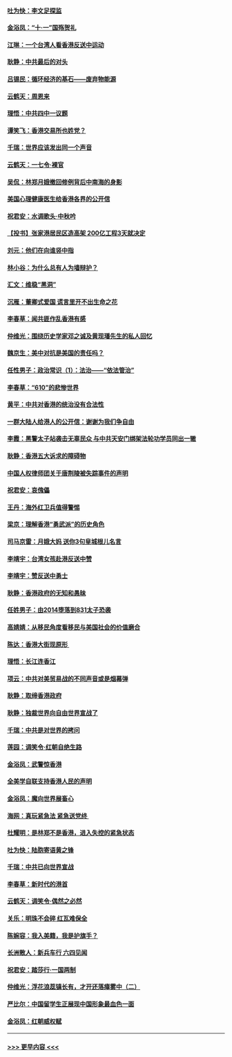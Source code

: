 #### [吐为快：李文足探监](../pages/nsc993/n11509622.md?t=09100533) 
#### [金浴凤：“十‧一”国殇贺礼](../pages/nsc993/n11509593.md?t=09100533) 
#### [江琳：一个台湾人看香港反送中运动](../pages/nsc993/n11509211.md?t=09100533) 
#### [耿静：中共最后的对头](../pages/nsc993/n11508308.md?t=09100533) 
#### [吕锡民：循环经济的基石——废弃物能源](../pages/nsc993/n11508212.md?t=09100533) 
#### [云鹤天：周恩来](../pages/nsc993/n11508055.md?t=09100533) 
#### [理悟：中共四中一议题](../pages/nsc993/n11507782.md?t=09100533) 
#### [谭笑飞：香港交易所也姓党？](../pages/nsc993/n11507753.md?t=09100533) 
#### [千瑞：世界应该发出同一个声音](../pages/nsc993/n11507290.md?t=09100533) 
#### [云鹤天：一七令‧裸官](../pages/nsc993/n11507177.md?t=09100533) 
#### [吴侃：林郑月娥撤回修例背后中南海的身影](../pages/nsc993/n11506876.md?t=09100533) 
#### [美国心理健康医生给香港各界的公开信](../pages/nsc993/n11506809.md?t=09100533) 
#### [祝君安：水调歌头‧中秋吟](../pages/nsc993/n11506758.md?t=09100533) 
#### [【投书】张家港居民区造高架 200亿工程3天就决定](../pages/nsc993/n11506682.md?t=09100533) 
#### [刘元：他们在向谁竖中指](../pages/nsc993/n11505384.md?t=09100533) 
#### [林小谷：为什么总有人为墙辩护？](../pages/nsc993/n11505226.md?t=09100533) 
#### [汇文：维稳“黑洞”](../pages/nsc993/n11504347.md?t=09100533) 
#### [沉雁：董卿式爱国 谎言里开不出生命之花](../pages/nsc993/n11503215.md?t=09100533) 
#### [李春草：闻共匪作乱香港有感](../pages/nsc993/n11503072.md?t=09100533) 
#### [仲维光：围绕历史学家邓之诚及黄现璠先生的私人回忆](../pages/nsc993/n11501330.md?t=09100533) 
#### [魏京生：美中对抗是美国的责任吗？](../pages/nsc993/n11500723.md?t=09100533) 
#### [任性男子：政治常识（1）：法治——“依法管治”](../pages/nsc993/n11500791.md?t=09100533) 
#### [李春草：“610”的悲惨世界](../pages/nsc993/n11501141.md?t=09100533) 
#### [黄平：中共对香港的统治没有合法性](../pages/nsc993/n11499473.md?t=09100533) 
#### [一群大陆人给港人的公开信：谢谢为我们争自由](../pages/nsc993/n11500402.md?t=09100533) 
#### [李霞：黑警太子站袭击无辜民众 与中共天安门绑架法轮功学员同出一辙](../pages/nsc993/n11499805.md?t=09100533) 
#### [耿静：香港五大诉求的障碍物](../pages/nsc993/n11497578.md?t=09100533) 
#### [中国人权律师团关于唐荆陵被失踪事件的声明](../pages/nsc993/n11500014.md?t=09100533) 
#### [祝君安：哀傀儡](../pages/nsc993/n11499776.md?t=09100533) 
#### [王丹：海外红卫兵值得警惕](../pages/nsc993/n11498138.md?t=09100533) 
#### [梁京：理解香港“勇武派”的历史角色](../pages/nsc993/n11498006.md?t=09100533) 
#### [司马京雷：月娥大妈  送你3句皇城根儿名言](../pages/nsc993/n11497885.md?t=09100533) 
#### [李靖宇：台湾女孩赴港反送中赞](../pages/nsc993/n11497721.md?t=09100533) 
#### [李靖宇：赞反送中勇士](../pages/nsc993/n11497452.md?t=09100533) 
#### [耿静：香港政府的无知和愚昧](../pages/nsc993/n11494238.md?t=09100533) 
#### [任姓男子：由2014堕落到831太子恐袭](../pages/nsc993/n11496683.md?t=09100533) 
#### [高婧婧：从移民角度看移民与美国社会的价值磨合](../pages/nsc993/n11495757.md?t=09100533) 
#### [陈达：香港大街现原形 ](../pages/nsc993/n11495441.md?t=09100533) 
#### [理悟：长江连香江](../pages/nsc993/n11495377.md?t=09100533) 
#### [项云：中共对美贸易战的不同声音或是烟幕弹](../pages/nsc993/n11494929.md?t=09100533) 
#### [耿静：取缔香港政府](../pages/nsc993/n11494218.md?t=09100533) 
#### [耿静：独裁世界向自由世界宣战了](../pages/nsc993/n11494190.md?t=09100533) 
#### [千瑞：中共是对世界的拷问](../pages/nsc993/n11493021.md?t=09100533) 
#### [莲园：调笑令‧红朝自绝生路](../pages/nsc993/n11493011.md?t=09100533) 
#### [金浴凤：武警惊香港](../pages/nsc993/n11492994.md?t=09100533) 
#### [全美学自联支持香港人民的声明](../pages/nsc993/n11492630.md?t=09100533) 
#### [金浴凤：魔向世界展畜心](../pages/nsc993/n11492599.md?t=09100533) 
#### [海网：真玩紧急法 紧急送党终 ](../pages/nsc993/n11492535.md?t=09100533) 
#### [杜耀明：是林郑不是香港，进入失控的紧急状态](../pages/nsc993/n11491420.md?t=09100533) 
#### [吐为快：陆胞寄语黄之锋](../pages/nsc993/n11491117.md?t=09100533) 
#### [千瑞：中共已向世界宣战](../pages/nsc993/n11490123.md?t=09100533) 
#### [李春草：新时代的港首](../pages/nsc993/n11489864.md?t=09100533) 
#### [云鹤天：调笑令·偶然之必然](../pages/nsc993/n11489701.md?t=09100533) 
#### [关乐：明珠不会碎 红瓦难保全](../pages/nsc993/n11489647.md?t=09100533) 
#### [陈婉容：我入美籍，我是护旗手？](../pages/nsc993/n11487908.md?t=09100533) 
#### [长洲散人：新兵车行 六四见闻](../pages/nsc993/n11487729.md?t=09100533) 
#### [祝君安：踏莎行‧一国两制](../pages/nsc993/n11487699.md?t=09100533) 
#### [仲维光：浮花浪蕊镇长有，才开还落瘴雾中（二）](../pages/nsc993/n11483286.md?t=09100533) 
#### [严比尔：中国留学生正展现中国形象最血色一面](../pages/nsc993/n11485145.md?t=09100533) 
#### [金浴凤：红朝威权赋](../pages/nsc993/n11485191.md?t=09100533) 

----
#### [ >>> 更早内容 <<< ](../indexes/nsc993-earlier.md)
